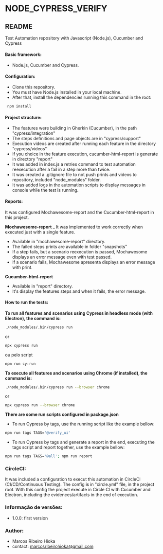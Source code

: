 # NODE_CYPRESS_VERIFY

## README 
Test Automation repository with Javascript (Node.js), Cucumber and Cypress

#### Basic framework: 
- Node.js, Cucumber and Cypress.

#### Configuration: 
- Clone this repository.
- You must have Node.js installed in your local machine. 
- After that, install the dependencies running this command in the root: 
```sh
 npm install
```
#### Project structure:
- The features were building in Gherkin (Cucumber), in the path "cypress/integration"
- The steps definitions and page objects are in "cypress/support" 
- Execution videos are created after running each feature in the directory "cypress/videos" 
- If you choice in the feature execution, cucumber-html-report is generate in directory "report"
- It was added in index.js a retries command to test automation reexecution after a fail in a step more than twice. 
- It was created a .gitignore file to not push prints and videos to repository, included "node_modules" folder.
- It was added logs in the automation scripts to display messages in console while the test is running.

#### Reports:
It was configured Mochawesome-report and the Cucumber-html-report in this project.

**Mochawesome-report**
_ It was implemented to work correctly when executed just with a single feature.
- Available in "mochawesome-report" directory.
- The failed steps prints are available in folder "snapshots"
- If a step fails, but a scenario reexecution is passed, Mochawesome displays an error message even with test passed.
- If a scenario fails, Mochawesome apresenta displays an error message with print.

**Cucumber-html-report**
- Available in "report" directory.
- It's display the features steps and when it fails, the error message.

#### How to run the tests:
**To run all features and scenarios using Cypress in headless mode (with Electron), the command is:**
```sh
./node_modules/.bin/cypress run
```
or 
```sh
npx cypress run
```
ou pelo script 
```sh
npm run cy:run
```
**To execute all features and scenarios using Chrome (if installed), the command is:**
```sh 
./node_modules/.bin/cypress run --browser chrome
```
or 
```sh
npx cypress run --browser chrome
```

**There are some run scripts configured in package.json**
- To run Cypress by tags, use the running script like the example bellow: 
```sh
npm run tags TAGS='@verify_ui'
```

- To run Cypress by tags and generate a report in the end, executing the tags script and report together, use the example bellow: 
```sh   
npm run tags TAGS='@all'; npm run report
```

### CircleCI: 
It was included a configuration to execut this automation in CircleCI (CI/CD/Continuous Testing). The config is in "circle.yml" file, in the project root. With this config the project execute in Circle CI with Cucumber and Electron, including the evidences/artifacts in the end of execution.

### Informação de versões:
- 1.0.0: first version

### Author:
- Marcos Ribeiro Hioka
- contact: marcosribeirohioka@gmail.com